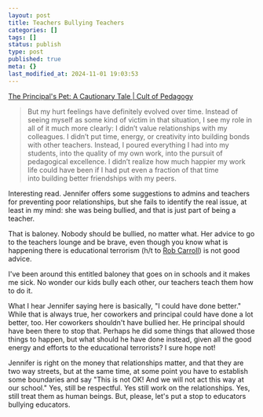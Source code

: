 ```yaml
---
layout: post
title: Teachers Bullying Teachers
categories: []
tags: []
status: publish
type: post
published: true
meta: {}
last_modified_at: 2024-11-01 19:03:53
---
```


[The Principal's Pet: A Cautionary Tale | Cult of Pedagogy](http://www.cultofpedagogy.com/principal-favoritism/)


>But my hurt feelings have definitely evolved over time. Instead of seeing myself as some kind of victim in that situation, I see my role in all of it much more clearly: I didn’t value relationships with my colleagues. I didn’t put time, energy, or creativity into building bonds with other teachers. Instead, I poured everything I had into my students, into the quality of my own work, into the pursuit of pedagogical excellence. I didn’t realize how much happier my work life could have been if I had put even a fraction of that time into building better friendships with my peers.



Interesting read. Jennifer offers some suggestions to admins and teachers for preventing poor relationships, but she fails to identify the real issue, at least in my mind: she was being bullied, and that is just part of being a teacher.


That is baloney. Nobody should be bullied, no matter what. Her advice to go to the teachers lounge and be brave, even though you know what is happening there is educational terrorism (h/t to 
[Rob Carroll](http://twitter.com/1199rob)) is not good advice.


I've been around this entitled baloney that goes on in schools and it makes me sick. No wonder our kids bully each other, our teachers teach them how to do it.


What I hear Jennifer saying here is basically, "I could have done better." While that is always true, her coworkers and principal could have done a lot better, too. Her coworkers shouldn't have bullied her. He principal should have been there to stop that. Perhaps he did some things that allowed those things to happen, but what should he have done instead, given all the good energy and efforts to the educational terrorists? I sure hope not!


Jennifer is right on the money that relationships matter, and that they are two way streets, but at the same time, at some point you have to establish some boundaries and say "This is not OK! And we will not act this way at our school." Yes, still be respectful. Yes still work on the relationships. Yes, still treat them as human beings. But, please, let's put a stop to educators bullying educators.
